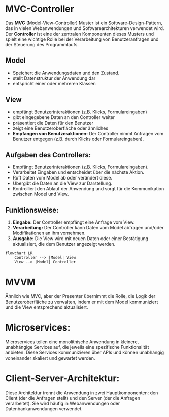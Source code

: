 # MVC-Controller

Das **MVC** (Model-View-Controller) Muster ist ein Software-Design-Pattern, das in vielen Webanwendungen und Softwarearchitekturen verwendet wird. Der **Controller** ist eine der zentralen Komponenten dieses Musters und spielt eine wichtige Rolle bei der Verarbeitung von Benutzeranfragen und der Steuerung des Programmlaufs.

## Model
- Speichert die Anwendungsdaten und den Zustand.
- stellt Datenstruktur der Anwendung dar
- entspricht einer oder mehreren Klassen


## View
- empfängt Benutzerinteraktionen (z.B. Klicks, Formulareingaben)
- gibt eingegebene Daten an den Controller weiter
- präsentiert die Daten für den Benutzer
- zeigt eine Benutzeroberfläche oder ähnliches
- **Empfangen von Benutzeraktionen:** Der Controller nimmt Anfragen vom Benutzer entgegen (z.B. durch Klicks oder Formulareingaben).


## Aufgaben des Controllers:
- Empfängt Benutzerinteraktionen (z.B. Klicks, Formulareingaben).
- Verarbeitet Eingaben und entscheidet über die nächste Aktion.
- Ruft Daten vom Model ab oder verändert diese.
- Übergibt die Daten an die View zur Darstellung.
- Kontrolliert den Ablauf der Anwendung und sorgt für die Kommunikation zwischen Model und View.

## Funktionsweise:
1. **Eingabe:** Der Controller empfängt eine Anfrage vom View.
2. **Verarbeitung:** Der Controller kann Daten vom Model abfragen und/oder Modifikationen an ihm vornehmen.
3. **Ausgabe:** Die View wird mit neuen Daten oder einer Bestätigung aktualisiert, die dem Benutzer angezeigt werden.

```mermaid
flowchart LR
    Controller --> |Model| View
    View --> |Model| Controller
```

# MVVM
Ähnlich wie MVC, aber der Presenter übernimmt die Rolle, die Logik der Benutzeroberfläche zu verwalten, indem er mit dem Model kommuniziert und die View entsprechend aktualisiert.


# Microservices:
Microservices teilen eine monolithische Anwendung in kleinere, unabhängige Services auf, die jeweils eine spezifische Funktionalität anbieten. Diese Services kommunizieren über APIs und können unabhängig voneinander skaliert und gewartet werden.

# Client-Server-Architektur:
Diese Architektur trennt die Anwendung in zwei Hauptkomponenten: den Client (der die Anfragen stellt) und den Server (der die Anfragen verarbeitet). Sie wird häufig in Webanwendungen oder Datenbankanwendungen verwendet.
